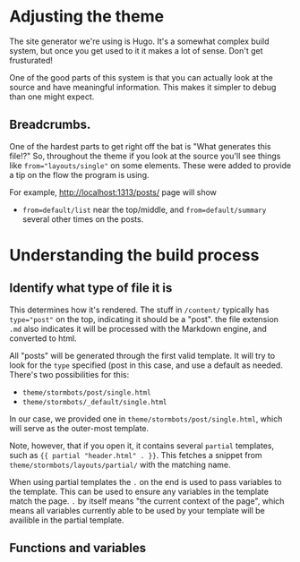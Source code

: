 
# Adjusting the theme
The site generator we're using is Hugo. It's a somewhat complex build system, but once you get used to it it makes a lot of sense. Don't get frusturated! 

One of the good parts of this system is that you can actually look at the source and have meaningful information. This makes it simpler to debug than one might expect. 

## Breadcrumbs.
One of the hardest parts to get right off the bat is "What generates this file!?" So, throughout the theme if you look at the source you'll see things like `from="layouts/single"` on some elements. These were added to provide a tip on the flow the program is using. 

For example, <http://localhost:1313/posts/> page will show 
- `from=default/list` near the top/middle, and `from=default/summary` several other times on the posts.

# Understanding the build process

## Identify what type of file it is
This determines how it's rendered. The stuff in `/content/` typically has `type="post"` on the top, indicating it should be a "post". the file extension `.md` also indicates it will be processed with the Markdown engine, and converted to html. 

All "posts" will be generated through the first valid template. It will try to look for the `type`  specified (post in this case, and use a default as needed. There's two possibilities for this: 
- `theme/stormbots/post/single.html`
- `theme/stormbots/_default/single.html`

In our case, we provided one in `theme/stormbots/post/single.html`, which will serve as the outer-most template. 

Note, however, that if you open it, it contains several `partial` templates, such as `{{ partial "header.html" . }}`. This fetches a snippet from `theme/stormbots/layouts/partial/` with the matching name. 

When using partial templates the `.` on the end is used to pass variables to the template. This can be used to ensure any variables in the template match the page. `.` by itself means "the current context of the page", which means all variables currently able to be used by your template will be availible in the partial template. 


## Functions and variables






